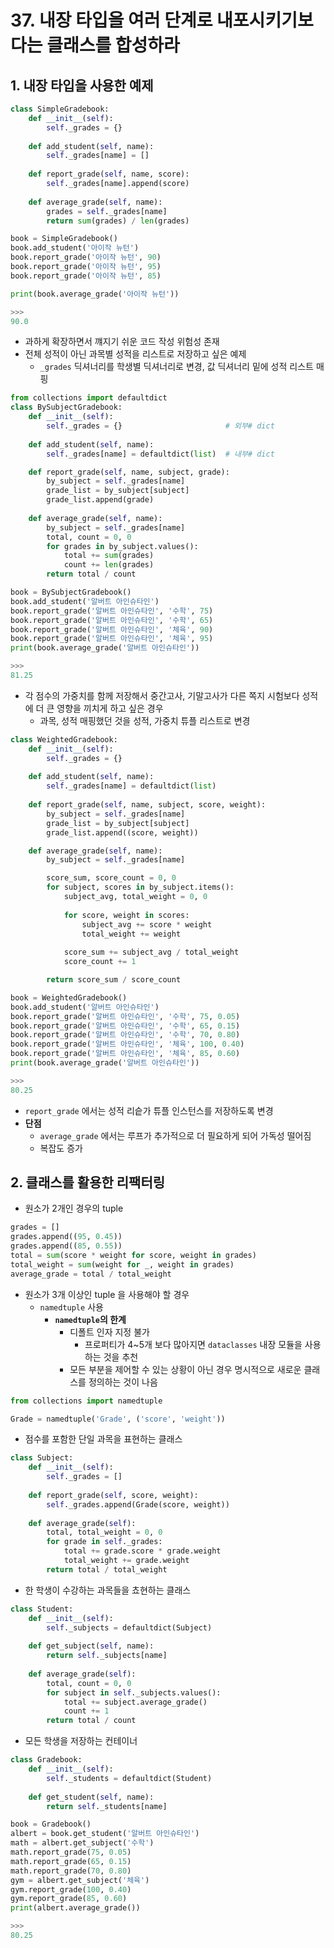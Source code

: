 # 37. 내장 타입을 여러 단계로 내포시키기보다는 클래스를 합성하라

## 1. 내장 타입을 사용한 예제

```python
class SimpleGradebook:
    def __init__(self):
        self._grades = {}
        
    def add_student(self, name):
        self._grades[name] = []
        
    def report_grade(self, name, score):
        self._grades[name].append(score)
        
    def average_grade(self, name):
        grades = self._grades[name]
        return sum(grades) / len(grades)

book = SimpleGradebook()
book.add_student('아이작 뉴턴')
book.report_grade('아이작 뉴턴', 90)
book.report_grade('아이작 뉴턴', 95)
book.report_grade('아이작 뉴턴', 85)

print(book.average_grade('아이작 뉴턴'))

>>>
90.0
```

- 과하게 확장하면서 꺠지기 쉬운 코드 작성 위험성 존재
- 전체 성적이 아닌 과목별 성적을 리스트로 저장하고 싶은 예제
    - `_grades` 딕셔너리를 학생별 딕셔너리로 변경, 값 딕셔너리 밑에 성적 리스트 매핑

```python
from collections import defaultdict
class BySubjectGradebook:
    def __init__(self):
        self._grades = {}                       # 외부# dict
        
    def add_student(self, name):
        self._grades[name] = defaultdict(list)  # 내부# dict

    def report_grade(self, name, subject, grade):
        by_subject = self._grades[name]
        grade_list = by_subject[subject]
        grade_list.append(grade)
        
    def average_grade(self, name):
        by_subject = self._grades[name]
        total, count = 0, 0
        for grades in by_subject.values():
            total += sum(grades)
            count += len(grades)
        return total / count

book = BySubjectGradebook()
book.add_student('알버트 아인슈타인')
book.report_grade('알버트 아인슈타인', '수학', 75)
book.report_grade('알버트 아인슈타인', '수학', 65)
book.report_grade('알버트 아인슈타인', '체육', 90)
book.report_grade('알버트 아인슈타인', '체육', 95)
print(book.average_grade('알버트 아인슈타인'))

>>>
81.25
```

- 각 점수의 가중치를 함께 저장해서 중간고사, 기말고사가 다른 쪽지 시험보다 성적에 더 큰 영향을 끼치게 하고 싶은 경우
    - 과목, 성적 매핑했던 것을 성적, 가중치 튜플 리스트로 변경

```python
class WeightedGradebook:
    def __init__(self):
        self._grades = {}
        
    def add_student(self, name):
        self._grades[name] = defaultdict(list)
        
    def report_grade(self, name, subject, score, weight):
        by_subject = self._grades[name]
        grade_list = by_subject[subject]
        grade_list.append((score, weight))

    def average_grade(self, name):
        by_subject = self._grades[name]

        score_sum, score_count = 0, 0
        for subject, scores in by_subject.items():
            subject_avg, total_weight = 0, 0
            
            for score, weight in scores:
                subject_avg += score * weight
                total_weight += weight
                
            score_sum += subject_avg / total_weight
            score_count += 1

        return score_sum / score_count

book = WeightedGradebook()
book.add_student('알버트 아인슈타인')
book.report_grade('알버트 아인슈타인', '수학', 75, 0.05)
book.report_grade('알버트 아인슈타인', '수학', 65, 0.15)
book.report_grade('알버트 아인슈타인', '수학', 70, 0.80)
book.report_grade('알버트 아인슈타인', '체육', 100, 0.40)
book.report_grade('알버트 아인슈타인', '체육', 85, 0.60)
print(book.average_grade('알버트 아인슈타인'))

>>>
80.25
```

- `report_grade` 에서는 성적 리슽가 튜플 인스턴스를 저장하도록 변경
- **단점**
    - `average_grade` 에서는 루프가 추가적으로 더 필요하게 되어 가독성 떨어짐
    - 복잡도 증가

## 2. 클래스를 활용한 리팩터링

- 원소가 2개인 경우의 tuple

```python
grades = []
grades.append((95, 0.45))
grades.append((85, 0.55))
total = sum(score * weight for score, weight in grades)
total_weight = sum(weight for _, weight in grades)
average_grade = total / total_weight
```

- 원소가 3개 이상인 tuple 을 사용해야 할 경우
    - `namedtuple` 사용
        - **`namedtuple`의 한계**
            - 디폴트 인자 지정 불가
                - 프로퍼티가 4~5개 보다 많아지면 `dataclasses` 내장 모듈을 사용하는 것을 추천
            - 모든 부분을 제어할 수 있는 상황이 아닌 경우 명시적으로 새로운 클래스를 정의하는 것이 나음

```python
from collections import namedtuple

Grade = namedtuple('Grade', ('score', 'weight'))
```

- 점수를 포함한 단일 과목을 표현하는 클래스

```python
class Subject:
    def __init__(self):
        self._grades = []
        
    def report_grade(self, score, weight):
        self._grades.append(Grade(score, weight))
        
    def average_grade(self):
        total, total_weight = 0, 0
        for grade in self._grades:
            total += grade.score * grade.weight
            total_weight += grade.weight
        return total / total_weight
```

- 한 학생이 수강하는 과목들을 쵸현하는 클래스

```python
class Student:
    def __init__(self):
        self._subjects = defaultdict(Subject)
        
    def get_subject(self, name):
        return self._subjects[name]
        
    def average_grade(self):
        total, count = 0, 0
        for subject in self._subjects.values():
            total += subject.average_grade()
            count += 1
        return total / count
```

- 모든 학생을 저장하는 컨테이너

```python
class Gradebook:
    def __init__(self):
        self._students = defaultdict(Student)
        
    def get_student(self, name):
        return self._students[name]
```

```python
book = Gradebook()
albert = book.get_student('알버트 아인슈타인')
math = albert.get_subject('수학')
math.report_grade(75, 0.05)
math.report_grade(65, 0.15)
math.report_grade(70, 0.80)
gym = albert.get_subject('체육')
gym.report_grade(100, 0.40)
gym.report_grade(85, 0.60)
print(albert.average_grade())

>>>
80.25
```
